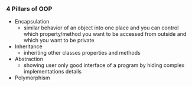 ### 4 Pillars of OOP

- Encapsulation
  - similar behavior of an object into one place and you can control which property/method you want to be accessed from outside and which you want to be private
- Inheritance
  - inheriting other classes properties and methods
- Abstraction
  - showing user only good interface of a program by hiding complex implementations details
- Polymorphism

